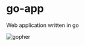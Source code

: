 # go-app

Web application written in go

![gopher](https://www.igneous.io/hs-fs/hubfs/gopher3.png?width=150&height=200&name=gopher3.png)